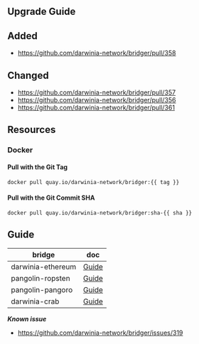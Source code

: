 

## Upgrade Guide

## Added

- https://github.com/darwinia-network/bridger/pull/358

## Changed

- https://github.com/darwinia-network/bridger/pull/357
- https://github.com/darwinia-network/bridger/pull/356
- https://github.com/darwinia-network/bridger/pull/361

## Resources

### Docker

#### Pull with the Git Tag

```docker
docker pull quay.io/darwinia-network/bridger:{{ tag }}
```

#### Pull with the Git Commit SHA

```docker
docker pull quay.io/darwinia-network/bridger:sha-{{ sha }}
```

## Guide

| bridge            | doc                                                   |
| ----------------- | ----------------------------------------------------- |
| darwinia-ethereum | [Guide](https://github.com/darwinia-network/bridger/blob/master/task/task-darwinia-ethereum/docs/Guide.md) |
| pangolin-ropsten  | [Guide](https://github.com/darwinia-network/bridger/blob/master/task/task-pangolin-ropsten/docs/Guide.md)  |
| pangolin-pangoro  | [Guide](https://github.com/darwinia-network/bridger/blob/master/task/task-pangolin-pangoro/docs/Guide.md)  |
| darwinia-crab     | [Guide](https://github.com/darwinia-network/bridger/blob/master/task/task-darwinia-crab/docs/Guide.md)     |

***Known issue***

- https://github.com/darwinia-network/bridger/issues/319

